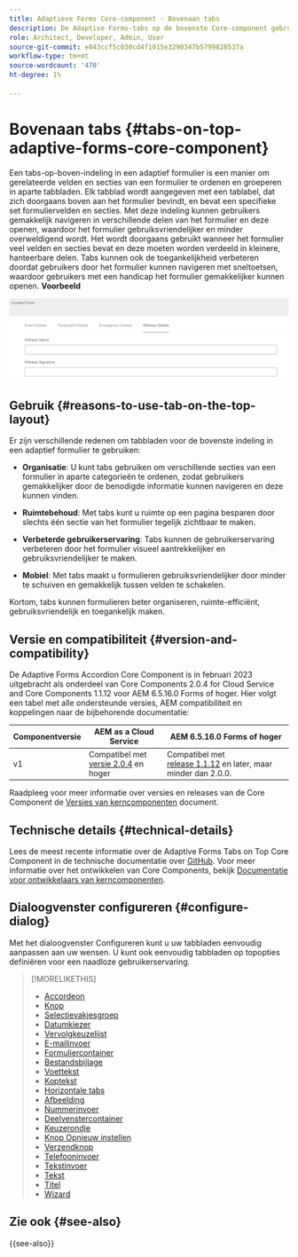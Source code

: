 ```yaml
---
title: Adaptieve Forms Core-component - Bovenaan tabs
description: De Adaptive Forms-tabs op de bovenste Core-component gebruiken of aanpassen.
role: Architect, Developer, Admin, User
source-git-commit: e843ccf5c030cd4f1015e3290347b5799828537a
workflow-type: tm+mt
source-wordcount: '470'
ht-degree: 1%

---
```



# Bovenaan tabs {#tabs-on-top-adaptive-forms-core-component}

Een tabs-op-boven-indeling in een adaptief formulier is een manier om gerelateerde velden en secties van een formulier te ordenen en groeperen in aparte tabbladen. Elk tabblad wordt aangegeven met een tablabel, dat zich doorgaans boven aan het formulier bevindt, en bevat een specifieke set formuliervelden en secties. Met deze indeling kunnen gebruikers gemakkelijk navigeren in verschillende delen van het formulier en deze openen, waardoor het formulier gebruiksvriendelijker en minder overweldigend wordt. Het wordt doorgaans gebruikt wanneer het formulier veel velden en secties bevat en deze moeten worden verdeeld in kleinere, hanteerbare delen. Tabs kunnen ook de toegankelijkheid verbeteren doordat gebruikers door het formulier kunnen navigeren met sneltoetsen, waardoor gebruikers met een handicap het formulier gemakkelijker kunnen openen.
**Voorbeeld**

![tabs bovenaan](/help/adaptive-forms/assets/tabs.png)

## Gebruik {#reasons-to-use-tab-on-the-top-layout}

Er zijn verschillende redenen om tabbladen voor de bovenste indeling in een adaptief formulier te gebruiken:

* **Organisatie**: U kunt tabs gebruiken om verschillende secties van een formulier in aparte categorieën te ordenen, zodat gebruikers gemakkelijker door de benodigde informatie kunnen navigeren en deze kunnen vinden.

* **Ruimtebehoud**: Met tabs kunt u ruimte op een pagina besparen door slechts één sectie van het formulier tegelijk zichtbaar te maken.

* **Verbeterde gebruikerservaring**: Tabs kunnen de gebruikerservaring verbeteren door het formulier visueel aantrekkelijker en gebruiksvriendelijker te maken.

* **Mobiel**: Met tabs maakt u formulieren gebruiksvriendelijker door minder te schuiven en gemakkelijk tussen velden te schakelen.

Kortom, tabs kunnen formulieren beter organiseren, ruimte-efficiënt, gebruiksvriendelijk en toegankelijk maken.

## Versie en compatibiliteit {#version-and-compatibility}

De Adaptive Forms Accordion Core Component is in februari 2023 uitgebracht als onderdeel van Core Components 2.0.4 for Cloud Service and Core Components 1.1.12 voor AEM 6.5.16.0 Forms of hoger. Hier volgt een tabel met alle ondersteunde versies, AEM compatibiliteit en koppelingen naar de bijbehorende documentatie:

| Componentversie | AEM as a Cloud Service | AEM 6.5.16.0 Forms of hoger |
|---|---|---|
| v1 | Compatibel met<br>[versie 2.0.4](/help/adaptive-forms/version.md) en hoger | Compatibel met<br>[release 1.1.12](/help/adaptive-forms/version.md) en later, maar minder dan 2.0.0. |

Raadpleeg voor meer informatie over versies en releases van de Core Component de [Versies van kerncomponenten](/help/adaptive-forms/version.md) document.

<!-- ## Sample Component Output {#sample-component-output}

To experience the Accordion Component as well as see examples of its configuration options as well as HTML and JSON output, visit the [Component Library](https://adobe.com/go/aem_cmp_library_accordion). -->

## Technische details {#technical-details}

Lees de meest recente informatie over de Adaptive Forms Tabs on Top Core Component in de technische documentatie over [GitHub](https://github.com/adobe/aem-core-forms-components/tree/master/ui.af.apps/src/main/content/jcr_root/apps/core/fd/components/form/tabsontop/v1/tabsontop). Voor meer informatie over het ontwikkelen van Core Components, bekijk [Documentatie voor ontwikkelaars van kerncomponenten](/help/developing/overview.md).

## Dialoogvenster configureren {#configure-dialog}

Met het dialoogvenster Configureren kunt u uw tabbladen eenvoudig aanpassen aan uw wensen. U kunt ook eenvoudig tabbladen op topopties definiëren voor een naadloze gebruikerservaring.

<!--

## Related article {#related-article}

* [Create a standalone Adaptive Form](https://experienceleague.adobe.com/docs/experience-manager-cloud-service/content/forms/adaptive-forms-authoring/authoring-adaptive-forms-core-components/create-an-adaptive-form-on-forms-cs/creating-adaptive-form-core-components.html)

-->


>[!MORELIKETHIS]
>
>* [Accordeon](/help/adaptive-forms/components/accordion.md)
>* [Knop](/help/adaptive-forms/components/button.md)
>* [Selectievakjesgroep](/help/adaptive-forms/components/checkbox-group.md)
>* [Datumkiezer](/help/adaptive-forms/components/date-picker.md)
>* [Vervolgkeuzelijst](/help/adaptive-forms/components/drop-down.md)
>* [E-mailinvoer](/help/adaptive-forms/components/email-input.md)
>* [Formuliercontainer](/help/adaptive-forms/components/form-container.md)
>* [Bestandsbijlage](/help/adaptive-forms/components/file-attachment.md)
>* [Voettekst](/help/adaptive-forms/components/footer.md)
>* [Koptekst](/help/adaptive-forms/components/header.md)
>* [Horizontale tabs](/help/adaptive-forms/components/horizontal-tabs.md)
>* [Afbeelding](/help/adaptive-forms/components/image.md)
>* [Nummerinvoer](/help/adaptive-forms/components/number-input.md)
>* [Deelvenstercontainer](/help/adaptive-forms/components/panel-container.md)
>* [Keuzerondje](/help/adaptive-forms/components/radio-button.md)
>* [Knop Opnieuw instellen](/help/adaptive-forms/components/reset-button.md)
>* [Verzendknop](/help/adaptive-forms/components/submit-button.md)
>* [Telefooninvoer](/help/adaptive-forms/components/telephone-input.md)
>* [Tekstinvoer](/help/adaptive-forms/components/text-input.md)
>* [Tekst](/help/adaptive-forms/components/text.md)
>* [Titel](/help/adaptive-forms/components/title.md)
>* [Wizard](/help/adaptive-forms/components/wizard.md)

## Zie ook {#see-also}


{{see-also}}